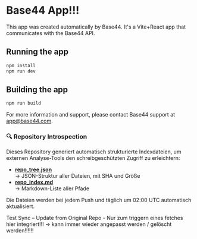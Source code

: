 # Base44 App!!!


This app was created automatically by Base44.
It's a Vite+React app that communicates with the Base44 API.

## Running the app

```bash
npm install
npm run dev
```

## Building the app

```bash
npm run build
```

For more information and support, please contact Base44 support at app@base44.com.

### 🔍 Repository Introspection

Dieses Repository generiert automatisch strukturierte Indexdateien, um externen Analyse-Tools den schreibgeschützten Zugriff zu erleichtern:

- **[repo_tree.json](https://raw.githubusercontent.com/base44dev/recipe-vault-536879b5/main/_introspection/repo_tree.json)**  
  → JSON-Struktur aller Dateien, mit SHA und Größe  
- **[repo_index.md](https://raw.githubusercontent.com/base44dev/recipe-vault-536879b5/main/_introspection/repo_index.md)**  
  → Markdown-Liste aller Pfade

Die Dateien werden bei jedem Push und täglich um 02:00 UTC automatisch aktualisiert.

Test Sync – Update from Original Repo - Nur zum triggern eines fetches hier integriert!!! -> kann immer wieder angepasst werden / gelöscht werden!!!!!!
